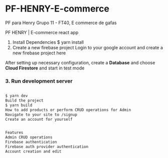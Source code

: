 # PF-HENRY-E-commerce
PF para Henry Grupo 11 - FT40, E commerce de gafas

PF HENRY | E-commerce react app
1. Install Dependencies
$ yarn install
2. Create a new firebase project
Login to your google account and create a new firebase project here


After setting up necessary configuration,
create a **Database** and choose **Cloud Firestore** and start in test mode

### 3. Run development server
```sh

$ yarn dev
Build the project
$ yarn build
How to add products or perform CRUD operations for Admin
Navigate to your site to /signup
Create an account for yourself


Features
Admin CRUD operations
Firebase authentication
Firebase auth provider authentication
Account creation and edit
